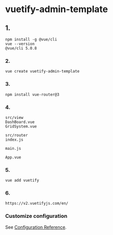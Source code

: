 # vuetify-admin-template

## 1.
```
npm install -g @vue/cli
vue --version
@vue/cli 5.0.8
```

### 2.
```
vue create vuetify-admin-template
```

### 3.
```
npm install vue-router@3
```

### 4.
```
src/view
DashBoard.vue
GridSystem.vue

src/router
index.js

main.js

App.vue
```

### 5.
```
vue add vuetify
```

### 6.
```
https://v2.vuetifyjs.com/en/
```

### Customize configuration
See [Configuration Reference](https://cli.vuejs.org/config/).
